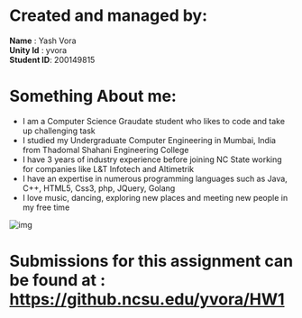 # Created and managed by:
**Name** : Yash Vora <br/>
**Unity Id** : yvora <br/>
**Student ID**: 200149815

# Something About me:
 * I am a Computer Science Graudate student who likes to code and take up challenging task
 * I studied my Undergraduate Computer Engineering in Mumbai, India from Thadomal Shahani Engineering College
 * I have 3 years of industry experience before joining NC State working for companies like L&T Infotech and Altimetrik 
 * I have an expertise in numerous programming languages such as Java, C++, HTML5, Css3, php, JQuery, Golang
 * I love music, dancing, exploring new places and meeting new people in my free time

![img](https://github.ncsu.edu/yvora/HW1/blob/gh-pages/images/pic.jpg)

# Submissions for this assignment can be found at : https://github.ncsu.edu/yvora/HW1 
